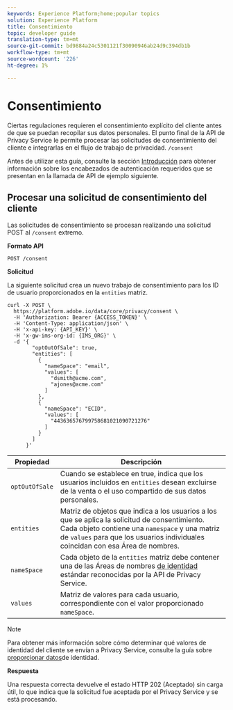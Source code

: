 ```yaml
---
keywords: Experience Platform;home;popular topics
solution: Experience Platform
title: Consentimiento
topic: developer guide
translation-type: tm+mt
source-git-commit: bd9884a24c5301121f30090946ab24d9c394db1b
workflow-type: tm+mt
source-wordcount: '226'
ht-degree: 1%

---
```



# Consentimiento

Ciertas regulaciones requieren el consentimiento explícito del cliente antes de que se puedan recopilar sus datos personales. El punto final de la API de Privacy Service le permite procesar las solicitudes de consentimiento del cliente e integrarlas en el flujo de trabajo de privacidad. `/consent`

Antes de utilizar esta guía, consulte la sección [Introducción](./getting-started.md) para obtener información sobre los encabezados de autenticación requeridos que se presentan en la llamada de API de ejemplo siguiente.

## Procesar una solicitud de consentimiento del cliente

Las solicitudes de consentimiento se procesan realizando una solicitud POST al `/consent` extremo.

**Formato API**

```http
POST /consent
```

**Solicitud**

La siguiente solicitud crea un nuevo trabajo de consentimiento para los ID de usuario proporcionados en la `entities` matriz.

```shell
curl -X POST \
  https://platform.adobe.io/data/core/privacy/consent \
  -H 'Authorization: Bearer {ACCESS_TOKEN}' \
  -H 'Content-Type: application/json' \
  -H 'x-api-key: {API_KEY}' \
  -H 'x-gw-ims-org-id: {IMS_ORG}' \
  -d '{
        "optOutOfSale": true,
        "entities": [
          {
            "nameSpace": "email",
            "values": [
              "dsmith@acme.com",
              "ajones@acme.com"
            ]
          },
          {
            "nameSpace": "ECID",
            "values": [
              "443636576799758681021090721276"
            ]
          }
        ]
      }'
```

| Propiedad | Descripción |
| --- | --- |
| `optOutOfSale` | Cuando se establece en true, indica que los usuarios incluidos en `entities` desean excluirse de la venta o el uso compartido de sus datos personales. |
| `entities` | Matriz de objetos que indica a los usuarios a los que se aplica la solicitud de consentimiento. Cada objeto contiene una `namespace` y una matriz de `values` para que los usuarios individuales coincidan con esa Área de nombres. |
| `nameSpace` | Cada objeto de la `entities` matriz debe contener una de las Áreas de nombres [de identidad](./appendix.md#standard-namespaces) estándar reconocidas por la API de Privacy Service. |
| `values` | Matriz de valores para cada usuario, correspondiente con el valor proporcionado `nameSpace`. |

>[!NOTE]
>
>Para obtener más información sobre cómo determinar qué valores de identidad del cliente se envían a Privacy Service, consulte la guía sobre [proporcionar datos](../identity-data.md)de identidad.

**Respuesta**

Una respuesta correcta devuelve el estado HTTP 202 (Aceptado) sin carga útil, lo que indica que la solicitud fue aceptada por el Privacy Service y se está procesando.